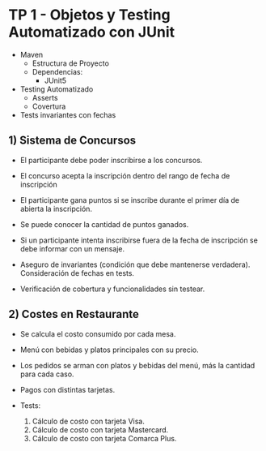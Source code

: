 # TP 1 - Objetos y Testing Automatizado con JUnit

- Maven
    - Estructura de Proyecto
    - Dependencias:
        - JUnit5
- Testing Automatizado
    - Asserts
    - Covertura
- Tests invariantes con fechas

## 1) Sistema de Concursos
- El participante debe poder inscribirse a los concursos.
- El concurso acepta la inscripción dentro del rango de fecha de inscripción
- El participante gana puntos si se inscribe durante el primer día de abierta la inscripción.
- Se puede conocer la cantidad de puntos ganados.
- Si un participante intenta inscribirse fuera de la fecha de inscripción se debe informar con un mensaje.

- Aseguro de invariantes (condición que debe mantenerse verdadera). Consideración de fechas en tests.
- Verificación de cobertura y funcionalidades sin testear.

## 2) Costes en Restaurante

- Se calcula el costo consumido por cada mesa.
- Menú con bebidas y platos principales con su precio.
- Los pedidos se arman con platos y bebidas del menú, más la cantidad para cada caso.
- Pagos con distintas tarjetas.

- Tests:
    1. Cálculo de costo con tarjeta Visa.
    2. Cálculo de costo con tarjeta Mastercard.
    3. Cálculo de costo con tarjeta Comarca Plus.
